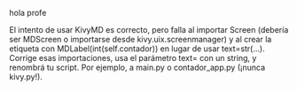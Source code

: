 hola profe

El intento de usar KivyMD es correcto, pero falla al importar Screen (debería ser MDScreen o importarse desde kivy.uix.screenmanager) y al crear la etiqueta con MDLabel(int(self.contador)) en lugar de usar text=str(...). Corrige esas importaciones, usa el parámetro text= con un string, y renombrá tu script. Por ejemplo, a main.py o contador_app.py (¡nunca kivy.py!).
